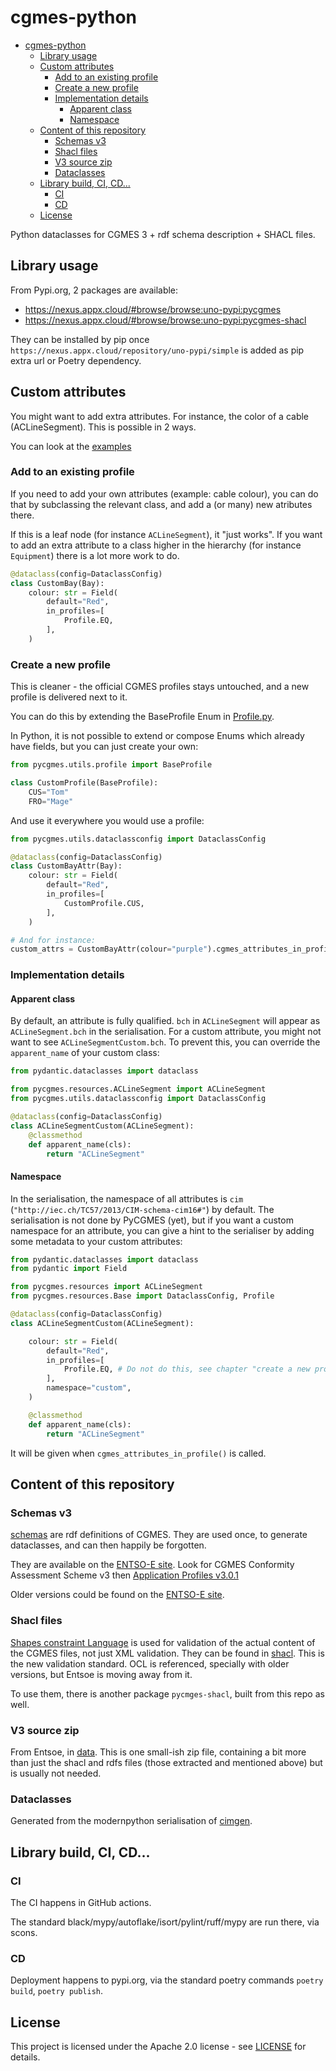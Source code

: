 <!--
SPDX-FileCopyrightText: 2023 Alliander

SPDX-License-Identifier: Apache-2.0
-->

# cgmes-python

- [cgmes-python](#cgmes-python)
  - [Library usage](#library-usage)
  - [Custom attributes](#custom-attributes)
    - [Add to an existing profile](#add-to-an-existing-profile)
    - [Create a new profile](#create-a-new-profile)
    - [Implementation details](#implementation-details)
      - [Apparent class](#apparent-class)
      - [Namespace](#namespace)
  - [Content of this repository](#content-of-this-repository)
    - [Schemas v3](#schemas-v3)
    - [Shacl files](#shacl-files)
    - [V3 source zip](#v3-source-zip)
    - [Dataclasses](#dataclasses)
  - [Library build, CI, CD...](#library-build-ci-cd)
    - [CI](#ci)
    - [CD](#cd)
  - [License](#license)

Python dataclasses for CGMES 3 + rdf schema description + SHACL files.

## Library usage

From Pypi.org, 2 packages are available:

- https://nexus.appx.cloud/#browse/browse:uno-pypi:pycgmes
- https://nexus.appx.cloud/#browse/browse:uno-pypi:pycgmes-shacl

They can be installed by pip once `https://nexus.appx.cloud/repository/uno-pypi/simple` is added as pip extra url or Poetry dependency.

## Custom attributes

You might want to add extra attributes. For instance, the color of a cable (ACLineSegment). This is possible in 2 ways.

You can look at the [examples](./examples/custom_attributes.py)

### Add to an existing profile

If you need to add your own attributes (example: cable colour), you can do that by subclassing the relevant class, and
add a (or many) new atributes there.

If this is a leaf node (for instance `ACLineSegment`), it "just works". If you want to add an extra attribute to a
class higher in the hierarchy (for instance `Equipment`) there is a lot more work to do.

```python
@dataclass(config=DataclassConfig)
class CustomBay(Bay):
    colour: str = Field(
        default="Red",
        in_profiles=[
            Profile.EQ,
        ],
    )
```

### Create a new profile

This is cleaner - the official CGMES profiles stays untouched, and a new profile is delivered next to it.

You can do this by extending the BaseProfile Enum in [Profile.py](./pycgmes/utils/profile.py).

In Python, it is not possible to extend or compose Enums which already have fields, but you can just create your own:

```python
from pycgmes.utils.profile import BaseProfile

class CustomProfile(BaseProfile):
    CUS="Tom"
    FRO="Mage"
```

And use it everywhere you would use a profile:

```python
from pycgmes.utils.dataclassconfig import DataclassConfig

@dataclass(config=DataclassConfig)
class CustomBayAttr(Bay):
    colour: str = Field(
        default="Red",
        in_profiles=[
            CustomProfile.CUS,
        ],
    )

# And for instance:
custom_attrs = CustomBayAttr(colour="purple").cgmes_attributes_in_profile(CustomProfile.CUS)
```

### Implementation details

#### Apparent class

By default, an attribute is fully qualified. `bch` in `ACLineSegment` will appear as `ACLineSegment.bch` in the serialisation.
For a custom attribute, you might not want to see  `ACLineSegmentCustom.bch`. To prevent this, you can override the `apparent_name`
of your custom class:

```python
from pydantic.dataclasses import dataclass

from pycgmes.resources.ACLineSegment import ACLineSegment
from pycgmes.utils.dataclassconfig import DataclassConfig

@dataclass(config=DataclassConfig)
class ACLineSegmentCustom(ACLineSegment):
    @classmethod
    def apparent_name(cls):
        return "ACLineSegment"
```

#### Namespace

In the serialisation, the namespace of all attributes is `cim` (`"http://iec.ch/TC57/2013/CIM-schema-cim16#"`) by default.
The serialisation is not done by PyCGMES (yet), but if you want a custom namespace for an attribute,
you can give a hint to the serialiser by adding some metadata to your custom attributes:

```python
from pydantic.dataclasses import dataclass
from pydantic import Field

from pycgmes.resources import ACLineSegment
from pycgmes.resources.Base import DataclassConfig, Profile

@dataclass(config=DataclassConfig)
class ACLineSegmentCustom(ACLineSegment):

    colour: str = Field(
        default="Red",
        in_profiles=[
            Profile.EQ, # Do not do this, see chapter "create a new profile"
        ],
        namespace="custom",
    )

    @classmethod
    def apparent_name(cls):
        return "ACLineSegment"
```

It will be given when `cgmes_attributes_in_profile()` is called.

## Content of this repository

### Schemas v3

[schemas](./schemas/) are rdf definitions of CGMES. They are used once, to generate dataclasses, and
can then happily be forgotten.

They are available on the [ENTSO-E site](https://www.entsoe.eu/data/cim/cim-conformity-and-interoperability/).
Look for CGMES Conformity Assessment Scheme v3 then [Application Profiles v3.0.1](https://www.entsoe.eu/Documents/CIM_documents/Grid_Model_CIM/IEC61970-600-2_CGMES_3_0_1_ApplicationProfiles.zip)

Older versions could be found on the [ENTSO-E site](https://www.entsoe.eu/data/cim/cim-for-grid-models-exchange/).

### Shacl files

[Shapes constraint Language](https://en.wikipedia.org/wiki/SHACL) is used for validation of the actual content of the
CGMES files, not just XML validation. They can be found in [shacl](./pycgmes/shacl). This is the new validation standard. OCL
is referenced, specially with older versions, but Entsoe is moving away from it.

To use them, there is another package `pycmges-shacl`, built from this repo as well.

### V3 source zip

From Entsoe, in [data](./data/). This is one small-ish zip file, containing a bit more than just the shacl and rdfs
files (those extracted and mentioned above) but is usually not needed.

### Dataclasses

Generated from the modernpython serialisation of [cimgen](https://github.com/sogno-platform/cimgen).

## Library build, CI, CD...

### CI

The CI happens in GitHub actions.

The standard black/mypy/autoflake/isort/pylint/ruff/mypy are run there, via scons.

### CD

Deployment happens to pypi.org, via the standard poetry commands `poetry build`, `poetry publish`.

## License

This project is licensed under the Apache 2.0 license - see [LICENSE](./LICENSE) for details.
